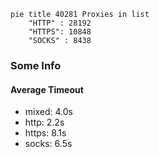 
```mermaid
pie title 40281 Proxies in list
    "HTTP" : 28192
    "HTTPS": 10848
    "SOCKS" : 8438
```

### Some Info
#### Average Timeout

- mixed: 4.0s
- http: 2.2s
- https: 8.1s
- socks: 6.5s